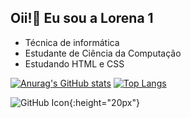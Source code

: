 ## Oii!👋 Eu sou a Lorena 1

- Técnica de informática
- Estudante de Ciência da Computação
- Estudando HTML e CSS

[![Anurag's GitHub stats](https://github-readme-stats.vercel.app/api?username=LorenaMartins1&count_private=true&show_icons=true&theme=radical)](https://github.com/anuraghazra/github-readme-stats)
[![Top Langs](https://github-readme-stats.vercel.app/api/top-langs/?username=LorenaMartins1&langs_count=3&layout=compact&theme=radical)](https://github.com/anuraghazra/github-readme-stats)


![GitHub Icon](https://github.githubassets.com/images/modules/logos_page/GitHub-Mark.png){:height="20px"}

